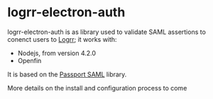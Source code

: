 # logrr-electron-auth

logrr-electron-auth is as library used to validate SAML assertions to conenct users to [Logrr]; it works with:

  - Nodejs, from version 4.2.0
  - Openfin

It is based on the [Passport SAML] library.

More details on the install and configuration process to come

[Logrr]: http://www.logrr.com
[Passport SAML]: https://github.com/bergie/passport-saml
